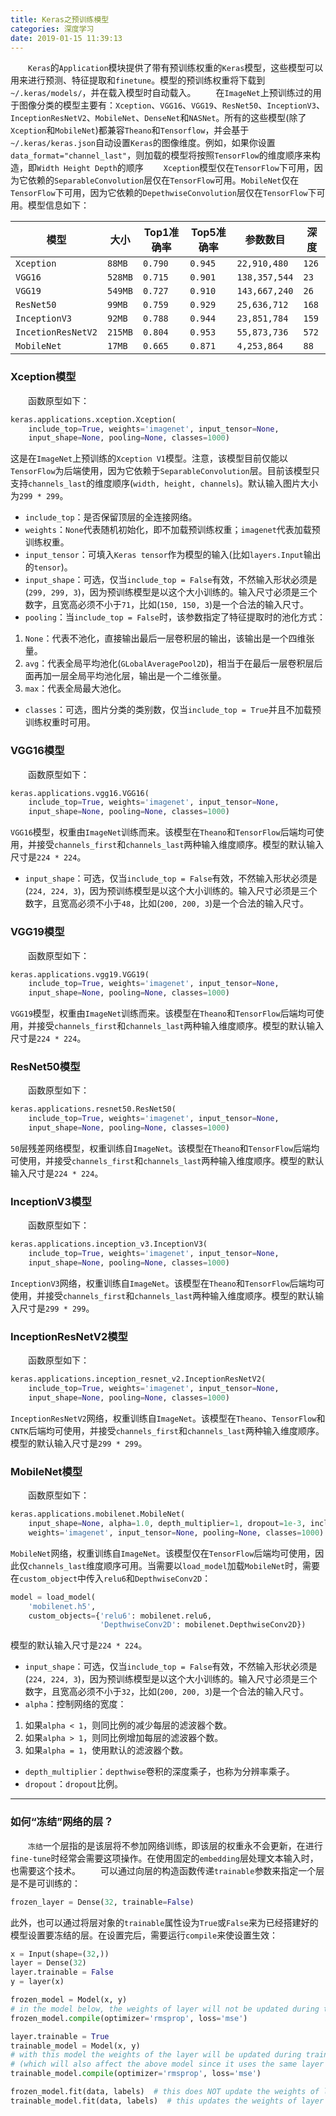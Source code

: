 ```yaml
---
title: Keras之预训练模型
categories: 深度学习
date: 2019-01-15 11:39:13
---
```

&emsp;&emsp;`Keras`的`Application`模块提供了带有预训练权重的`Keras`模型，这些模型可以用来进行预测、特征提取和`finetune`。模型的预训练权重将下载到`~/.keras/models/`，并在载入模型时自动载入。<!--more-->
&emsp;&emsp;在`ImageNet`上预训练过的用于图像分类的模型主要有：`Xception`、`VGG16`、`VGG19`、`ResNet50`、`InceptionV3`、`InceptionResNetV2`、`MobileNet`、`DenseNet`和`NASNet`。所有的这些模型(除了`Xception`和`MobileNet`)都兼容`Theano`和`Tensorflow`，并会基于`~/.keras/keras.json`自动设置`Keras`的图像维度。例如，如果你设置`data_format="channel_last"`，则加载的模型将按照`TensorFlow`的维度顺序来构造，即`Width Height Depth`的顺序
&emsp;&emsp;`Xception`模型仅在`TensorFlow`下可用，因为它依赖的`SeparableConvolution`层仅在`TensorFlow`可用。`MobileNet`仅在`TensorFlow`下可用，因为它依赖的`DepethwiseConvolution`层仅在`TensorFlow`下可用。模型信息如下：

模型               | 大小     | Top1准确率 | Top5准确率 | 参数数目       | 深度
-------------------|---------|------------|-----------|---------------|-----
`Xception`         | `88MB`  | `0.790`    | `0.945`   | `22,910,480`  | `126`
`VGG16`            | `528MB` | `0.715`    | `0.901`   | `138,357,544` | `23`
`VGG19`            | `549MB` | `0.727`    | `0.910`   | `143,667,240` | `26`
`ResNet50`         | `99MB`  | `0.759`    | `0.929`   | `25,636,712`  | `168`
`InceptionV3`      | `92MB`  | `0.788`    | `0.944`   | `23,851,784`  | `159`
`IncetionResNetV2` | `215MB` | `0.804`    | `0.953`   | `55,873,736`  | `572`
`MobileNet`        | `17MB`  | `0.665`    | `0.871`   | `4,253,864`   | `88`

### Xception模型

&emsp;&emsp;函数原型如下：

``` python
keras.applications.xception.Xception(
    include_top=True, weights='imagenet', input_tensor=None,
    input_shape=None, pooling=None, classes=1000)
```

这是在`ImageNet`上预训练的`Xception V1`模型。注意，该模型目前仅能以`TensorFlow`为后端使用，因为它依赖于`SeparableConvolution`层。目前该模型只支持`channels_last`的维度顺序(`width, height, channels`)。默认输入图片大小为`299 * 299`。

- `include_top`：是否保留顶层的全连接网络。
- `weights`：`None`代表随机初始化，即不加载预训练权重；`imagenet`代表加载预训练权重。
- `input_tensor`：可填入`Keras tensor`作为模型的输入(比如`layers.Input`输出的`tensor`)。
- `input_shape`：可选，仅当`include_top = False`有效，不然输入形状必须是(`299, 299, 3`)，因为预训练模型是以这个大小训练的。输入尺寸必须是三个数字，且宽高必须不小于`71`，比如(`150, 150, 3`)是一个合法的输入尺寸。
- `pooling`：当`include_top = False`时，该参数指定了特征提取时的池化方式：

1. `None`：代表不池化，直接输出最后一层卷积层的输出，该输出是一个四维张量。
2. `avg`：代表全局平均池化(`GLobalAveragePool2D`)，相当于在最后一层卷积层后面再加一层全局平均池化层，输出是一个二维张量。
3. `max`：代表全局最大池化。

- `classes`：可选，图片分类的类别数，仅当`include_top = True`并且不加载预训练权重时可用。

### VGG16模型

&emsp;&emsp;函数原型如下：

``` python
keras.applications.vgg16.VGG16(
    include_top=True, weights='imagenet', input_tensor=None,
    input_shape=None, pooling=None, classes=1000)
```

`VGG16`模型，权重由`ImageNet`训练而来。该模型在`Theano`和`TensorFlow`后端均可使用，并接受`channels_first`和`channels_last`两种输入维度顺序。模型的默认输入尺寸是`224 * 224`。

- `input_shape`：可选，仅当`include_top = False`有效，不然输入形状必须是(`224, 224, 3`)，因为预训练模型是以这个大小训练的。输入尺寸必须是三个数字，且宽高必须不小于`48`，比如(`200, 200, 3`)是一个合法的输入尺寸。

### VGG19模型

&emsp;&emsp;函数原型如下：

``` python
keras.applications.vgg19.VGG19(
    include_top=True, weights='imagenet', input_tensor=None,
    input_shape=None, pooling=None, classes=1000)
```

`VGG19`模型，权重由`ImageNet`训练而来。该模型在`Theano`和`TensorFlow`后端均可使用，并接受`channels_first`和`channels_last`两种输入维度顺序。模型的默认输入尺寸是`224 * 224`。

### ResNet50模型

&emsp;&emsp;函数原型如下：

``` python
keras.applications.resnet50.ResNet50(
    include_top=True, weights='imagenet', input_tensor=None,
    input_shape=None, pooling=None, classes=1000)
```

`50`层残差网络模型，权重训练自`ImageNet`。该模型在`Theano`和`TensorFlow`后端均可使用，并接受`channels_first`和`channels_last`两种输入维度顺序。模型的默认输入尺寸是`224 * 224`。

### InceptionV3模型

&emsp;&emsp;函数原型如下：

``` python
keras.applications.inception_v3.InceptionV3(
    include_top=True, weights='imagenet', input_tensor=None,
    input_shape=None, pooling=None, classes=1000)
```

`InceptionV3`网络，权重训练自`ImageNet`。该模型在`Theano`和`TensorFlow`后端均可使用，并接受`channels_first`和`channels_last`两种输入维度顺序。模型的默认输入尺寸是`299 * 299`。

### InceptionResNetV2模型

&emsp;&emsp;函数原型如下：

``` python
keras.applications.inception_resnet_v2.InceptionResNetV2(
    include_top=True, weights='imagenet', input_tensor=None,
    input_shape=None, pooling=None, classes=1000)
```

`InceptionResNetV2`网络，权重训练自`ImageNet`。该模型在`Theano`、`TensorFlow`和`CNTK`后端均可使用，并接受`channels_first`和`channels_last`两种输入维度顺序。模型的默认输入尺寸是`299 * 299`。

### MobileNet模型

&emsp;&emsp;函数原型如下：

``` python
keras.applications.mobilenet.MobileNet(
    input_shape=None, alpha=1.0, depth_multiplier=1, dropout=1e-3, include_top=True,
    weights='imagenet', input_tensor=None, pooling=None, classes=1000)
```

`MobileNet`网络，权重训练自`ImageNet`。该模型仅在`TensorFlow`后端均可使用，因此仅`channels_last`维度顺序可用。当需要以`load_model`加载`MobileNet`时，需要在`custom_object`中传入`relu6`和`DepthwiseConv2D`：

``` python
model = load_model(
    'mobilenet.h5',
    custom_objects={'relu6': mobilenet.relu6,
                    'DepthwiseConv2D': mobilenet.DepthwiseConv2D})
```

模型的默认输入尺寸是`224 * 224`。

- `input_shape`：可选，仅当`include_top = False`有效，不然输入形状必须是(`224, 224, 3`)，因为预训练模型是以这个大小训练的。输入尺寸必须是三个数字，且宽高必须不小于`32`，比如(`200, 200, 3`)是一个合法的输入尺寸。
- `alpha`：控制网络的宽度：

1. 如果`alpha < 1`，则同比例的减少每层的滤波器个数。
2. 如果`alpha > 1`，则同比例增加每层的滤波器个数。
3. 如果`alpha = 1`，使用默认的滤波器个数。

- `depth_multiplier`：`depthwise`卷积的深度乘子，也称为分辨率乘子。
- `dropout`：`dropout`比例。

---

### 如何“冻结”网络的层？

&emsp;&emsp;`冻结`一个层指的是该层将不参加网络训练，即该层的权重永不会更新，在进行`fine-tune`时经常会需要这项操作。在使用固定的`embedding`层处理文本输入时，也需要这个技术。
&emsp;&emsp;可以通过向层的构造函数传递`trainable`参数来指定一个层是不是可训练的：

``` python
frozen_layer = Dense(32, trainable=False)
```

此外，也可以通过将层对象的`trainable`属性设为`True`或`False`来为已经搭建好的模型设置要冻结的层。在设置完后，需要运行`compile`来使设置生效：

``` python
x = Input(shape=(32,))
layer = Dense(32)
layer.trainable = False
y = layer(x)

frozen_model = Model(x, y)
# in the model below, the weights of layer will not be updated during training
frozen_model.compile(optimizer='rmsprop', loss='mse')

layer.trainable = True
trainable_model = Model(x, y)
# with this model the weights of the layer will be updated during training
# (which will also affect the above model since it uses the same layer instance)
trainable_model.compile(optimizer='rmsprop', loss='mse')

frozen_model.fit(data, labels)  # this does NOT update the weights of layer
trainable_model.fit(data, labels)  # this updates the weights of layer
```
